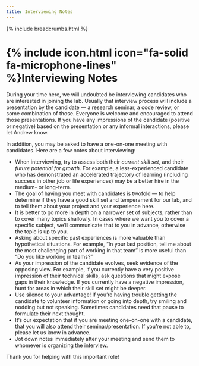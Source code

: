 ```yaml
---
title: Interviewing Notes
---
```


{% include breadcrumbs.html %}

# {% include icon.html icon="fa-solid fa-microphone-lines" %}Interviewing Notes

During your time here, we will undoubted be interviewing candidates who are interested in joining the lab. Usually that interview process will include a presentation by the candidate — a research seminar, a code review, or some combination of those.  Everyone is welcome and encouraged to attend those presentations. If you have any impressions of the candidate (positive or negative) based on the presentation or any informal interactions, please let Andrew know.

In addition, you may be asked to have a one-on-one meeting with candidates. Here are a few notes about interviewing:

* When interviewing, try to assess both their _current skill set_, and their _future potential for growth_. For example, a less-experienced candidate who has demonstrated an accelerated trajectory of learning (including success in other job or life experiences) may be a better hire in the medium- or long-term. 
* The goal of having you meet with candidates is twofold — to help determine if they have a good skill set and temperament for our lab, and to tell them about your project and your experience here.
* It is better to go more in depth on a narrower set of subjects, rather than to cover many topics shallowly. In cases where we want you to cover a specific subject, we’ll communicate that to you in advance, otherwise the topic is up to you.
* Asking about specific past experiences is more valuable than hypothetical situations. For example, “In your last position, tell me about the most challenging part of working in that team” is more useful than “Do you like working in teams?”
* As your impression of the candidate evolves, seek evidence of the opposing view. For example, if you currently have a very positive impression of their technical skills, ask questions that might expose gaps in their knowledge. If you currently have a negative impression, hunt for areas in which their skill set might be deeper.
* Use silence to your advantage!  If you’re having trouble getting the candidate to volunteer information or going into depth, try smiling and nodding but not speaking.  Sometimes candidates need that pause to formulate their next thought.
* It’s our expectation that if you are meeting one-on-one with a candidate, that you will also attend their seminar/presentation.  If you’re not able to, please let us know in advance. 
* Jot down notes immediately after your meeting and send them to whomever is organizing the interview.

Thank you for helping with this important role!